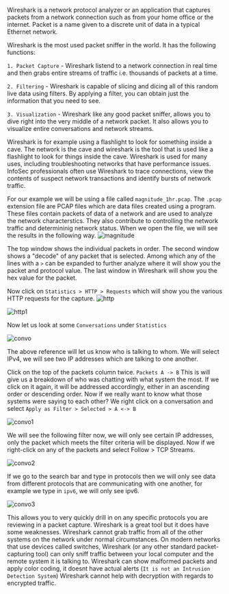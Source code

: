 Wireshark is a network protocol analyzer or an application that captures packets from a network connection such as from your home office or the internet. Packet is a name given to a discrete unit of data in a typical Ethernet network. 

Wireshark is the most used packet sniffer in the world. It has the following functions:

`1. Packet Capture` - Wireshark listend to a network connection in real time and then grabs entire streams of traffic i.e. thousands of packets at a time. 

`2. Filtering` - Wireshark is capable of slicing and dicing all of this random live data using filters. By applying a filter, you can obtain just the information that you need                  to see. 

`3. Visualization` - Wireshark like any good packet sniffer, allows you to dive right into the very middle of a network packet. It also allows you to visualize entire                              conversations and network streams. 


Wireshark is for example using a flashlight to look for something inside a cave. The network is the cave and wireshark is the tool that is used like a flashlight to look for things inside the cave. Wireshark is used for many uses, including troubleshooting networks that have performance issues. InfoSec professionals often use Wireshark to trace connections, view the contents of suspect network transactions and identify bursts of network traffic. 

For our example we will be using a file called `magnitude_1hr.pcap`. The `.pcap` extension file are PCAP files which are data files created using a program. These files contain packets of data of a network and are used to analyze the network characterstics. They also contribute to controlling the network traffic and determininig network status. When we open the file, we will see the results in the following way. 
![magnitude](https://user-images.githubusercontent.com/93686063/228027704-12210eba-07c4-41b7-bb59-9b67c615434f.JPG)

The top window shows the individual packets in order. The second window shows a "decode" of any packet that is selected. Among which any of the lines with a `>` can be expanded to further analyze where it will show you the packet and protocol value. The last window in Wireshark will show you the hex value for the packet. 

Now click on `Statistics > HTTP > Requests` which will show you the various HTTP requests for the capture. 
![http](https://user-images.githubusercontent.com/93686063/228028816-bd1b9c85-0098-4bf4-b1e8-43c385f3df2a.JPG)

![http1](https://user-images.githubusercontent.com/93686063/228028973-110930d0-df12-4f7d-ae26-bceea4f8aff2.JPG)

Now let us look at some `Conversations` under `Statistics` 

![convo](https://user-images.githubusercontent.com/93686063/228115179-bb8f6d1a-d06a-4f30-b05d-ca7dbd3425b9.JPG)

The above reference will let us know who is talking to whom. We will select IPv4, we will see two IP addresses which are talking to one another. 

Click on the top of the packets column twice. `Packets A -> B` This is will give us a breakdown of who was chatting with what system the most. If we click on it again, it will be addressed accordingly, either in an ascending order or descending order. Now if we really want to know what those systems were saying to each other? We right click on a conversation and select `Apply as Filter > Selected > A <-> B` 

![convo1](https://user-images.githubusercontent.com/93686063/228119715-619f354c-de93-4fab-8985-767095aee59e.JPG)

We will see the following filter now, we will only see certain IP addresses, only the packet which meets the filter criteria will be displayed. Now if we right-click on any of the packets and select Follow > TCP Streams. 

![convo2](https://user-images.githubusercontent.com/93686063/228120254-f279f0df-a819-46dc-8be9-44bf9ea5f1b9.JPG)

If we go to the search bar and type in protocols then we will only see data from different protocols that are communicating with one another, for example we type in `ipv6`, we will only see ipv6. 

![convo3](https://user-images.githubusercontent.com/93686063/228120956-a22280be-fc8d-43b3-ad95-7e5ed006aad2.JPG)

This allows you to very quickly drill in on any specific protocols you are reviewing in a packet capture. Wireshark is a great tool but it does have some weaknesses. Wireshark cannot grab traffic from all of the other systems on the network under normal circumstances. On modern networks that use devices called switches, Wireshark (or any other standard packet-capturing tool) can only sniff traffic between your local computer and the remote system it is talking to. Wireshark can show malformed packets and apply color coding, it doesnt have actual alerts (`It is not an Intrusion Detection System`) Wireshark cannot help with decryption with regards to encrypted traffic. 




